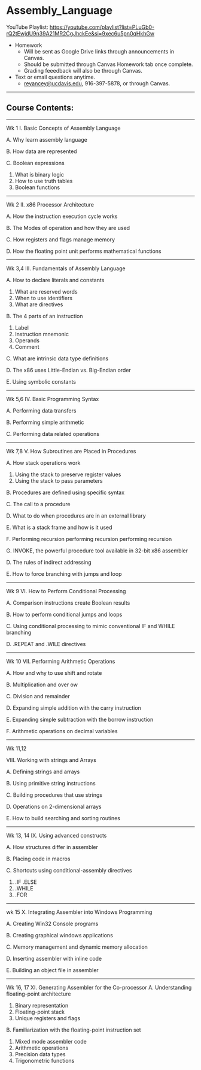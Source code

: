 # Assembly_Language

 YouTube Playlist: https://youtube.com/playlist?list=PLuGb0-rQ2tEwjdU9n39A21MR2CgJhckEe&si=9xec6u5pn0qHkhGw
 
* Homework
  *  Will be sent as Google Drive links through announcements in Canvas.
  *  Should be submitted through Canvas Homework tab once complete.
  *  Grading feeedback will also be through Canvas.
* Text or email questions anytime.
  * reyancey@ucdavis.edu, 916-397-5878, or through Canvas.


----------------------------------------------------------------------
## Course Contents:
----------------------------------------------------------------------
Wk 1
I. Basic Concepts of Assembly Language

 A. Why learn assembly language
 
 B. How data are represented
 
 C. Boolean expressions
 
  1. What is binary logic
  2. How to use truth tables
  3. Boolean functions
   
----------------------------------------------------------------------
Wk 2
II. x86 Processor Architecture

A. How the instruction execution cycle works

B. The Modes of operation and how they are used

C. How registers and flags manage memory

D. How the floating point unit performs mathematical functions

----------------------------------------------------------------------
Wk 3,4
III. Fundamentals of Assembly Language

A. How to declare literals and constants

1. What are reserved words
2. When to use identifiers
3. What are directives

B. The 4 parts of an instruction

1. Label
2. Instruction mnemonic
3. Operands
4. Comment

C. What are intrinsic data type definitions

D. The x86 uses Little-Endian vs. Big-Endian order

E. Using symbolic constants

----------------------------------------------------------------------
 
Wk 5,6
IV. Basic Programming Syntax

A. Performing data transfers

B. Performing simple arithmetic

C. Performing data related operations

----------------------------------------------------------------------

Wk 7,8 
V. How Subroutines are Placed in Procedures

A. How stack operations work

1. Using the stack to preserve register values
2. Using the stack to pass parameters

B. Procedures are defined using specific syntax

C. The call to a procedure

D. What to do when procedures are in an external library

E. What is a stack frame and how is it used

F. Performing recursion performing recursion performing recursion

G. INVOKE, the powerful procedure tool available in 32-bit x86 assembler

D. The rules of indirect addressing

E. How to force branching with jumps and loop

----------------------------------------------------------------------

Wk 9
VI. How to Perform Conditional Processing

A. Comparison instructions create Boolean results

B. How to perform conditional jumps and loops

C. Using conditional processing to mimic conventional IF and WHILE branching

D. .REPEAT and .WILE directives

----------------------------------------------------------------------

Wk 10
VII. Performing Arithmetic Operations

A. How and why to use shift and rotate

B. Multiplication and over ow

C. Division and remainder

D. Expanding simple addition with the carry instruction

E. Expanding simple subtraction with the borrow instruction

F. Arithmetic operations on decimal variables

----------------------------------------------------------------------

Wk 11,12 

VIII. Working with strings and Arrays

A. Defining strings and arrays

B. Using primitive string instructions

C. Building procedures that use strings

D. Operations on 2-dimensional arrays

E. How to build searching and sorting routines

----------------------------------------------------------------------


Wk 13, 14
IX. Using advanced constructs

A. How structures differ in assembler

B. Placing code in macros

C. Shortcuts using conditional-assembly directives
1. .IF .ELSE
2. .WHILE
3. .FOR
  

----------------------------------------------------------------------

wk 15 
X. Integrating Assembler into Windows Programming

A. Creating Win32 Console programs

B. Creating graphical windows applications

C. Memory management and dynamic memory allocation

D. Inserting assembler with inline code

E. Building an object file in assembler

----------------------------------------------------------------------


Wk 16, 17
XI. Generating Assembler for the Co-processor
A. Understanding floating-point architecture

1. Binary representation
2. Floating-point stack
3. Unique registers and flags

B. Familiarization with the floating-point instruction set

1. Mixed mode assembler code
2. Arithmetic operations
3. Precision data types
4. Trigonometric functions

